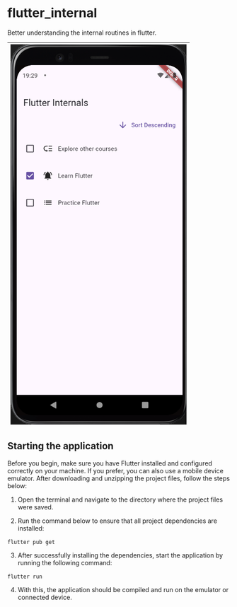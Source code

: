 # flutter_internal
Better understanding the internal routines in flutter.

| ![Imagem 1](flutter_internal.png) |
|---|

## Starting the application
Before you begin, make sure you have Flutter installed and configured correctly on your machine. If you prefer, you can also use a mobile device emulator. After downloading and unzipping the project files, follow the steps below:

1. Open the terminal and navigate to the directory where the project files were saved.

2. Run the command below to ensure that all project dependencies are installed:

```
flutter pub get
```

3. After successfully installing the dependencies, start the application by running the following command:

```
flutter run
```

4. With this, the application should be compiled and run on the emulator or connected device.
